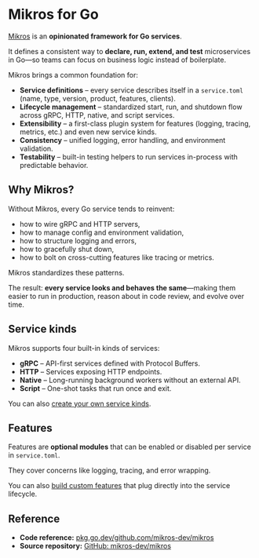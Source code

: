 # Mikros for Go

[Mikros](https://github.com/mikros-dev/mikros) is an **opinionated framework
for Go services**.  

It defines a consistent way to **declare, run, extend, and test** microservices
in Go—so teams can focus on business logic instead of boilerplate.

Mikros brings a common foundation for:

- **Service definitions** – every service describes itself in a `service.toml` (name, type, version, product, features, clients).
- **Lifecycle management** – standardized start, run, and shutdown flow across gRPC, HTTP, native, and script services.
- **Extensibility** – a first-class plugin system for features (logging, tracing, metrics, etc.) and even new service kinds.
- **Consistency** – unified logging, error handling, and environment validation.
- **Testability** – built-in testing helpers to run services in-process with predictable behavior.

## Why Mikros?

Without Mikros, every Go service tends to reinvent:

- how to wire gRPC and HTTP servers,
- how to manage config and environment validation,
- how to structure logging and errors,
- how to gracefully shut down,
- how to bolt on cross-cutting features like tracing or metrics.

Mikros standardizes these patterns.  

The result: **every service looks and behaves the same**—making them easier to
run in production, reason about in code review, and evolve over time.

## Service kinds

Mikros supports four built-in kinds of services:

- **gRPC** – API-first services defined with Protocol Buffers.
- **HTTP** – Services exposing HTTP endpoints.
- **Native** – Long-running background workers without an external API.
- **Script** – One-shot tasks that run once and exit.

You can also [create your own service kinds](/go/new-service-type).

## Features

Features are **optional modules** that can be enabled or disabled per service
in `service.toml`.  

They cover concerns like logging, tracing, and error wrapping.  

You can also [build custom features](/go/features) that plug directly into the
service lifecycle.

## Reference

- **Code reference:** [pkg.go.dev/github.com/mikros-dev/mikros](https://pkg.go.dev/github.com/mikros-dev/mikros)
- **Source repository:** [GitHub: mikros-dev/mikros](https://github.com/mikros-dev/mikros)
